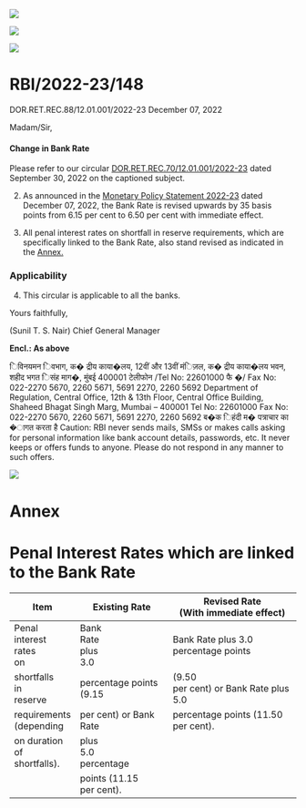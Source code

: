 ![](_page_0_Picture_0.jpeg)

![](_page_0_Picture_1.jpeg)

![](_page_0_Picture_2.jpeg)

# RBI/2022-23/148

DOR.RET.REC.88/12.01.001/2022-23 December 07, 2022

Madam/Sir,

#### **Change in Bank Rate**

Please refer to our circular [DOR.RET.REC.70/12.01.001/2022-23](https://www.rbi.org.in/Scripts/NotificationUser.aspx?Id=12394&Mode=0) dated September 30, 2022 on the captioned subject.

2. As announced in the [Monetary Policy Statement 2022-23](https://www.rbi.org.in/Scripts/BS_PressReleaseDisplay.aspx?prid=54818) dated December 07, 2022, the Bank Rate is revised upwards by 35 basis points from 6.15 per cent to 6.50 per cent with immediate effect.

3. All penal interest rates on shortfall in reserve requirements, which are specifically linked to the Bank Rate, also stand revised as indicated in the [Annex.](#page-1-0)

### **Applicability**

4. This circular is applicable to all the banks.

Yours faithfully,

(Sunil T. S. Nair) Chief General Manager

**Encl.: As above**

िविनयमन िवभाग, क� द्रीय काया�लय, 12वीं और 13वीं मंिज़ल, क� द्रीय काया�लय भवन, शहीद भगत िसंह माग�, मुंबई 400001 टेलीफोन /Tel No: 22601000 फै �/ Fax No: 022-2270 5670, 2260 5671, 5691 2270, 2260 5692 Department of Regulation, Central Office, 12th & 13th Floor, Central Office Building, Shaheed Bhagat Singh Marg, Mumbai – 400001 Tel No: 22601000 Fax No: 022-2270 5670, 2260 5671, 5691 2270, 2260 5692 ब�क िहंदी म� पत्राचार का �ागत करता है Caution: RBI never sends mails, SMSs or makes calls asking for personal information like bank account details, passwords, etc. It never keeps or offers funds to anyone. Please do not respond in any manner to such offers.

<span id="page-1-0"></span>![](_page_1_Picture_0.jpeg)

# **Annex**

# **Penal Interest Rates which are linked to the Bank Rate**

| Item                             | Existing Rate               | Revised Rate<br>(With immediate effect)  |
|----------------------------------|-----------------------------|------------------------------------------|
| Penal<br>interest<br>rates<br>on | Bank<br>Rate<br>plus<br>3.0 | Bank Rate plus 3.0 percentage points     |
| shortfalls<br>in<br>reserve      | percentage points (9.15     | (9.50<br>per cent) or Bank Rate plus 5.0 |
| requirements<br>(depending       | per cent) or Bank Rate      | percentage points (11.50<br>per cent).   |
| on duration<br>of shortfalls).   | plus<br>5.0<br>percentage   |                                          |
|                                  | points (11.15<br>per cent). |                                          |